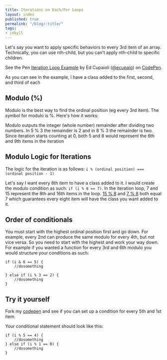 ```yaml
---
title: Iterations on Each/For Loops
layout: index
published: true
permalink: "/blog/:title/"
tags:
- jekyll
---
```


Let's say you want to apply specific behaviors to every 3rd item of an array. Technically, you can use nth-child, but you can't apply nth-child to specific children.

<p data-height="300" data-theme-id="20092" data-slug-hash="WZwBEa" data-default-tab="js,result" data-user="ecupaio" data-embed-version="2" data-pen-title="Iteration Loop Example" class="codepen">See the Pen <a href="https://codepen.io/ecupaio/pen/WZwBEa/">Iteration Loop Example</a> by Ed Cupaioli (<a href="https://codepen.io/ecupaio">@ecupaio</a>) on <a href="https://codepen.io">CodePen</a>.</p>
<script async src="https://production-assets.codepen.io/assets/embed/ei.js"></script>

As you can see in the example, I have a class added to the first, second, and third of each  
## Modulo (%)
Modulo is the best way to find the ordinal position (eg every 3rd item). The symbol for modulo is %. Here's how it works:

Modulo outputs the integer (whole number) remainder after dividing two numbers. In 5 % 3 the remainder is 2 and in 8 % 3 the remainder is two. Since iteration starts counting at 0, both 5 and 8 would represent the 6th and 9th items in the iteration

## Modulo Logic for Iterations
The logic for the iteration is as follows:
`i % (ordinal position) === (ordinal position - 1)`

Let's say I want every 8th item to have a class added to it. I would create the modulo condition as such: `if (i % 8 == 7)`. In the iteration loop, 7 and 15 represent the 8th and 16th items in the loop. [15 % 8](https://www.miniwebtool.com/modulo-calculator/?number1=15&number2=8) and [7 % 8](https://www.miniwebtool.com/modulo-calculator/?number1=7&number2=8) both equal 7 which guarantees every eight item will have the class you want added to it.

## Order of conditionals

You must start with the highest ordinal position first and go down. For example, every 2nd can produce the same modulo for every 4th, but not vice versa. So you need to start with the highest and work your way down. For example if you wanted a function for every 3rd and 6th modulo you would structure your conditions as such:

```
if (i & 6 == 5) {
	//dosomething

} else if (i % 3 == 2) {
	//dosomething
}
```

## Try it yourself
Fork my [codepen](https://codepen.io/ecupaio/pen/WZwBEa) and see if you can set up a condition for every 5th and 1st item.

Your conditional statement should look like this:

```
if (i % 5 == 4) {
	//dosomething
} else if (i % 1 == 0) {
	//dosomething
}

```